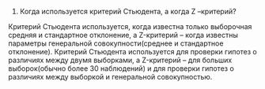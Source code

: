 1. Когда используется критерий Стьюдента, а когда Z –критерий?

Критерий Стьюдента используется, когда известна только выборочная средняя и стандартное отклонение,
а Z-критерий – когда известны параметры генеральной совокупности(среднее и стандартное отклонение).
Критерий Стьюдента используется для проверки гипотез о различиях между двумя выборками,
а Z-критерий – для больших выборок(обычно более 30 наблюдений) и для проверки гипотез о различиях
между выборкой и генеральной совокупностью.
